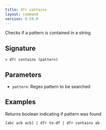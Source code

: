 ```yaml
---
title: dfr contains
layout: command
version: 0.59.0
---
```


Checks if a pattern is contained in a string

## Signature

```> dfr contains (pattern)```

## Parameters

 -  `pattern`: Regex pattern to be searched

## Examples

Returns boolean indicating if pattern was found
```shell
[abc acb acb] | dfr to-df | dfr contains ab
```

